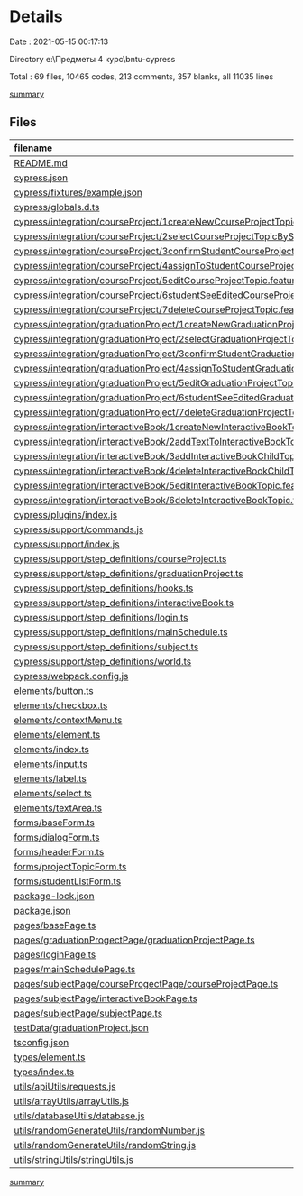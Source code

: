 # Details

Date : 2021-05-15 00:17:13

Directory e:\Предметы 4 курс\bntu-cypress

Total : 69 files,  10465 codes, 213 comments, 357 blanks, all 11035 lines

[summary](results.md)

## Files
| filename | language | code | comment | blank | total |
| :--- | :--- | ---: | ---: | ---: | ---: |
| [README.md](/README.md) | Markdown | 1 | 0 | 0 | 1 |
| [cypress.json](/cypress.json) | JSON | 2 | 5 | 0 | 7 |
| [cypress/fixtures/example.json](/cypress/fixtures/example.json) | JSON | 5 | 0 | 0 | 5 |
| [cypress/globals.d.ts](/cypress/globals.d.ts) | TypeScript | 0 | 2 | 0 | 2 |
| [cypress/integration/courseProject/1createNewCourseProjectTopic.feature](/cypress/integration/courseProject/1createNewCourseProjectTopic.feature) | feature | 15 | 0 | 4 | 19 |
| [cypress/integration/courseProject/2selectCourseProjectTopicByStudent.feature](/cypress/integration/courseProject/2selectCourseProjectTopicByStudent.feature) | feature | 14 | 0 | 3 | 17 |
| [cypress/integration/courseProject/3confirmStudentCourseProjectTopicByLecturer.feature](/cypress/integration/courseProject/3confirmStudentCourseProjectTopicByLecturer.feature) | feature | 16 | 0 | 3 | 19 |
| [cypress/integration/courseProject/4assignToStudentCourseProjectTopic.feature](/cypress/integration/courseProject/4assignToStudentCourseProjectTopic.feature) | feature | 14 | 0 | 4 | 18 |
| [cypress/integration/courseProject/5editCourseProjectTopic.feature](/cypress/integration/courseProject/5editCourseProjectTopic.feature) | feature | 14 | 0 | 3 | 17 |
| [cypress/integration/courseProject/6studentSeeEditedCourseProjectTopic.feature](/cypress/integration/courseProject/6studentSeeEditedCourseProjectTopic.feature) | feature | 14 | 0 | 3 | 17 |
| [cypress/integration/courseProject/7deleteCourseProjectTopic.feature](/cypress/integration/courseProject/7deleteCourseProjectTopic.feature) | feature | 16 | 0 | 3 | 19 |
| [cypress/integration/graduationProject/1createNewGraduationProjectTopic.feature](/cypress/integration/graduationProject/1createNewGraduationProjectTopic.feature) | feature | 13 | 0 | 4 | 17 |
| [cypress/integration/graduationProject/2selectGraduationProjectTopicByStudent.feature](/cypress/integration/graduationProject/2selectGraduationProjectTopicByStudent.feature) | feature | 12 | 0 | 3 | 15 |
| [cypress/integration/graduationProject/3confirmStudentGraduationProjectTopicByLecturer.feature](/cypress/integration/graduationProject/3confirmStudentGraduationProjectTopicByLecturer.feature) | feature | 14 | 0 | 3 | 17 |
| [cypress/integration/graduationProject/4assignToStudentGraduationProjectTopic.feature](/cypress/integration/graduationProject/4assignToStudentGraduationProjectTopic.feature) | feature | 12 | 0 | 4 | 16 |
| [cypress/integration/graduationProject/5editGraduationProjectTopic.feature](/cypress/integration/graduationProject/5editGraduationProjectTopic.feature) | feature | 12 | 0 | 3 | 15 |
| [cypress/integration/graduationProject/6studentSeeEditedGraduationProjectTopic.feature](/cypress/integration/graduationProject/6studentSeeEditedGraduationProjectTopic.feature) | feature | 12 | 0 | 3 | 15 |
| [cypress/integration/graduationProject/7deleteGraduationProjectTopic.feature](/cypress/integration/graduationProject/7deleteGraduationProjectTopic.feature) | feature | 14 | 0 | 3 | 17 |
| [cypress/integration/interactiveBook/1createNewInteractiveBookTopic.feature](/cypress/integration/interactiveBook/1createNewInteractiveBookTopic.feature) | feature | 11 | 0 | 3 | 14 |
| [cypress/integration/interactiveBook/2addTextToInteractiveBookTopic.feature](/cypress/integration/interactiveBook/2addTextToInteractiveBookTopic.feature) | feature | 11 | 0 | 3 | 14 |
| [cypress/integration/interactiveBook/3addInteractiveBookChildTopic.feature](/cypress/integration/interactiveBook/3addInteractiveBookChildTopic.feature) | feature | 13 | 0 | 3 | 16 |
| [cypress/integration/interactiveBook/4deleteInteractiveBookChildTopic.feature](/cypress/integration/interactiveBook/4deleteInteractiveBookChildTopic.feature) | feature | 9 | 0 | 3 | 12 |
| [cypress/integration/interactiveBook/5editInteractiveBookTopic.feature](/cypress/integration/interactiveBook/5editInteractiveBookTopic.feature) | feature | 11 | 0 | 4 | 15 |
| [cypress/integration/interactiveBook/6deleteInteractiveBookTopic.feature](/cypress/integration/interactiveBook/6deleteInteractiveBookTopic.feature) | feature | 8 | 0 | 4 | 12 |
| [cypress/plugins/index.js](/cypress/plugins/index.js) | JavaScript | 23 | 4 | 4 | 31 |
| [cypress/support/commands.js](/cypress/support/commands.js) | JavaScript | 5 | 30 | 2 | 37 |
| [cypress/support/index.js](/cypress/support/index.js) | JavaScript | 3 | 18 | 2 | 23 |
| [cypress/support/step_definitions/courseProject.ts](/cypress/support/step_definitions/courseProject.ts) | TypeScript | 91 | 0 | 17 | 108 |
| [cypress/support/step_definitions/graduationProject.ts](/cypress/support/step_definitions/graduationProject.ts) | TypeScript | 99 | 0 | 18 | 117 |
| [cypress/support/step_definitions/hooks.ts](/cypress/support/step_definitions/hooks.ts) | TypeScript | 8 | 1 | 4 | 13 |
| [cypress/support/step_definitions/interactiveBook.ts](/cypress/support/step_definitions/interactiveBook.ts) | TypeScript | 56 | 1 | 16 | 73 |
| [cypress/support/step_definitions/login.ts](/cypress/support/step_definitions/login.ts) | TypeScript | 18 | 0 | 4 | 22 |
| [cypress/support/step_definitions/mainSchedule.ts](/cypress/support/step_definitions/mainSchedule.ts) | TypeScript | 16 | 0 | 3 | 19 |
| [cypress/support/step_definitions/subject.ts](/cypress/support/step_definitions/subject.ts) | TypeScript | 8 | 0 | 3 | 11 |
| [cypress/support/step_definitions/world.ts](/cypress/support/step_definitions/world.ts) | TypeScript | 0 | 6 | 1 | 7 |
| [cypress/webpack.config.js](/cypress/webpack.config.js) | JavaScript | 27 | 1 | 0 | 28 |
| [elements/button.ts](/elements/button.ts) | TypeScript | 20 | 3 | 3 | 26 |
| [elements/checkbox.ts](/elements/checkbox.ts) | TypeScript | 25 | 6 | 6 | 37 |
| [elements/contextMenu.ts](/elements/contextMenu.ts) | TypeScript | 20 | 14 | 6 | 40 |
| [elements/element.ts](/elements/element.ts) | TypeScript | 242 | 79 | 40 | 361 |
| [elements/index.ts](/elements/index.ts) | TypeScript | 8 | 0 | 1 | 9 |
| [elements/input.ts](/elements/input.ts) | TypeScript | 16 | 8 | 5 | 29 |
| [elements/label.ts](/elements/label.ts) | TypeScript | 7 | 0 | 1 | 8 |
| [elements/select.ts](/elements/select.ts) | TypeScript | 22 | 14 | 7 | 43 |
| [elements/textArea.ts](/elements/textArea.ts) | TypeScript | 14 | 5 | 2 | 21 |
| [forms/baseForm.ts](/forms/baseForm.ts) | TypeScript | 2 | 0 | 0 | 2 |
| [forms/dialogForm.ts](/forms/dialogForm.ts) | TypeScript | 14 | 0 | 7 | 21 |
| [forms/headerForm.ts](/forms/headerForm.ts) | TypeScript | 19 | 0 | 8 | 27 |
| [forms/projectTopicForm.ts](/forms/projectTopicForm.ts) | TypeScript | 115 | 0 | 20 | 135 |
| [forms/studentListForm.ts](/forms/studentListForm.ts) | TypeScript | 36 | 0 | 10 | 46 |
| [package-lock.json](/package-lock.json) | JSON | 8,852 | 0 | 1 | 8,853 |
| [package.json](/package.json) | JSON | 24 | 0 | 1 | 25 |
| [pages/basePage.ts](/pages/basePage.ts) | TypeScript | 16 | 0 | 4 | 20 |
| [pages/graduationProgectPage/graduationProjectPage.ts](/pages/graduationProgectPage/graduationProjectPage.ts) | TypeScript | 21 | 0 | 8 | 29 |
| [pages/loginPage.ts](/pages/loginPage.ts) | TypeScript | 19 | 6 | 5 | 30 |
| [pages/mainSchedulePage.ts](/pages/mainSchedulePage.ts) | TypeScript | 14 | 0 | 6 | 20 |
| [pages/subjectPage/courseProgectPage/courseProjectPage.ts](/pages/subjectPage/courseProgectPage/courseProjectPage.ts) | TypeScript | 21 | 0 | 8 | 29 |
| [pages/subjectPage/interactiveBookPage.ts](/pages/subjectPage/interactiveBookPage.ts) | TypeScript | 93 | 0 | 24 | 117 |
| [pages/subjectPage/subjectPage.ts](/pages/subjectPage/subjectPage.ts) | TypeScript | 25 | 0 | 7 | 32 |
| [testData/graduationProject.json](/testData/graduationProject.json) | JSON | 14 | 0 | 0 | 14 |
| [tsconfig.json](/tsconfig.json) | JSON | 8 | 0 | 0 | 8 |
| [types/element.ts](/types/element.ts) | TypeScript | 15 | 0 | 1 | 16 |
| [types/index.ts](/types/index.ts) | TypeScript | 1 | 0 | 0 | 1 |
| [utils/apiUtils/requests.js](/utils/apiUtils/requests.js) | JavaScript | 39 | 10 | 10 | 59 |
| [utils/arrayUtils/arrayUtils.js](/utils/arrayUtils/arrayUtils.js) | JavaScript | 26 | 0 | 4 | 30 |
| [utils/databaseUtils/database.js](/utils/databaseUtils/database.js) | JavaScript | 37 | 0 | 6 | 43 |
| [utils/randomGenerateUtils/randomNumber.js](/utils/randomGenerateUtils/randomNumber.js) | JavaScript | 27 | 0 | 8 | 35 |
| [utils/randomGenerateUtils/randomString.js](/utils/randomGenerateUtils/randomString.js) | JavaScript | 14 | 0 | 2 | 16 |
| [utils/stringUtils/stringUtils.js](/utils/stringUtils/stringUtils.js) | JavaScript | 22 | 0 | 6 | 28 |

[summary](results.md)